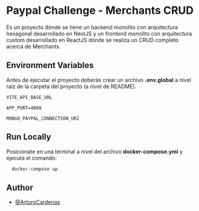 # Paypal Challenge - Merchants CRUD

Es un proyecto dónde se tiene un backend monolito con arquitectura hexagonal desarrollado en NestJS y un frontend monolito con arquitectura custom desarrollado en ReactJS dónde se realiza un CRUD completo acerca de Merchants.

## Environment Variables

Antes de ejecutar el proyecto deberás crear un archivo **.env.global** a nivel raiz de la carpeta del proyecto (a nivel de README).

`VITE_API_BASE_URL`

`APP_PORT=4000`

`MONGO_PAYPAL_CONNECTION_URI`

## Run Locally

Posicionate en una terminal a nivel del archivo **docker-compose.yml** y ejecuta el comando:

```bash
  docker-compose up
```

## Author

- [@ArturoCardenas](https://github.com/JesArt57)

